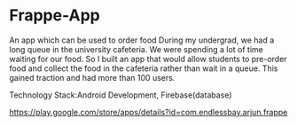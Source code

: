# Frappe-App
An app which can be used to order food 
During my undergrad, we had a long queue in the university cafeteria. We were spending a lot of time waiting for our food. So I built an app that would allow students to pre-order food and collect the food in the cafeteria rather than wait in a queue. This gained traction and had more than 100 users.

Technology Stack:Android Development, Firebase(database)

https://play.google.com/store/apps/details?id=com.endlessbay.arjun.frappe
